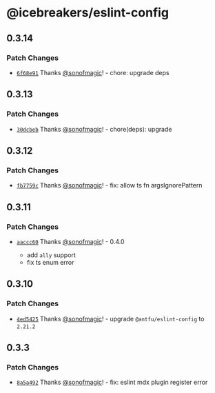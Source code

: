 # @icebreakers/eslint-config

## 0.3.14

### Patch Changes

- [`6f68e91`](https://github.com/sonofmagic/eslint-config/commit/6f68e919b2c70e79cb4ab7fc90b3d137a01d010f) Thanks [@sonofmagic](https://github.com/sonofmagic)! - chore: upgrade deps

## 0.3.13

### Patch Changes

- [`30dcbeb`](https://github.com/sonofmagic/eslint-config/commit/30dcbebf8e00e4ca70af250b3eeb1070ccb9d43d) Thanks [@sonofmagic](https://github.com/sonofmagic)! - chore(deps): upgrade

## 0.3.12

### Patch Changes

- [`fb7759c`](https://github.com/sonofmagic/eslint-config/commit/fb7759caa20658455ee8b40f0e0cde01d88d3168) Thanks [@sonofmagic](https://github.com/sonofmagic)! - fix: allow ts fn argsIgnorePattern

## 0.3.11

### Patch Changes

- [`aaccc60`](https://github.com/sonofmagic/eslint-config/commit/aaccc60d1fcb298daf04cea582a427c49c9402c1) Thanks [@sonofmagic](https://github.com/sonofmagic)! - 0.4.0

  - add `ally` support
  - fix ts enum error

## 0.3.10

### Patch Changes

- [`4ed5425`](https://github.com/sonofmagic/eslint-config/commit/4ed5425ec145e0f823747598331fc7343c416b4b) Thanks [@sonofmagic](https://github.com/sonofmagic)! - upgrade `@antfu/eslint-config` to `2.21.2`

## 0.3.3

### Patch Changes

- [`8a5a492`](https://github.com/sonofmagic/eslint-config/commit/8a5a4924152aa8bd7e4ea764cc3944603472237c) Thanks [@sonofmagic](https://github.com/sonofmagic)! - fix: eslint mdx plugin register error
